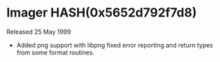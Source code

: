 # Imager HASH(0x5652d792f7d8)

Released 25 May 1999

- Added png support with libpng  fixed error reporting and return types from  some format routines.
